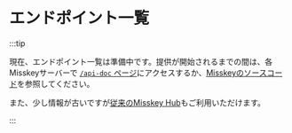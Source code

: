 # エンドポイント一覧

:::tip

現在、エンドポイント一覧は準備中です。提供が開始されるまでの間は、各Misskeyサーバーで [`/api-doc` ページ](x-mi-web://api-doc)にアクセスするか、[Misskeyのソースコード](https://github.com/misskey-dev/misskey/tree/develop/packages/backend/src/server/api/endpoints)を参照してください。

また、少し情報が古いですが[従来のMisskey Hub](https://legacy.misskey-hub.net/docs/api/endpoints.html)もご利用いただけます。

:::